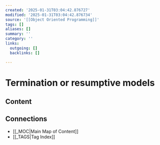 ```yaml
---
created: '2025-01-31T03:04:42.876727'
modified: '2025-01-31T03:04:42.876734'
source: '[[Object Oriented Programming]]'
tags: []
aliases: []
summary: ''
category: ''
links:
  outgoing: []
  backlinks: []

---
```


# Termination or resumptive models

## Content


## Connections
- [[_MOC|Main Map of Content]]
- [[_TAGS|Tag Index]]
